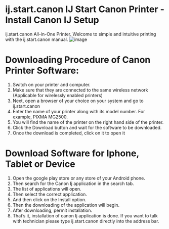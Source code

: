 # ij.start.canon IJ Start Canon Printer - Install Canon IJ Setup
ij.start.canon All-in-One Printer. Welcome to simple and intuitive printing with the ij.start.canon manual.
![image](https://repository-images.githubusercontent.com/507990935/9bd3b7d8-dc0f-4a8f-a4d3-a1c260f97d57)
# Downloading Procedure of Canon Printer Software:
1. Switch on your printer and computer.
2. Make sure that they are connected to the same wireless network (Applicable for wirelessly enabled printers)
3. Next, open a browser of your choice on your system and go to ij.start.canon
4. Enter the name of your printer along with its model number. For example, PIXMA MG2500.
5. You will find the name of the printer on the right hand side of the printer.
6. Click the Download button and wait for the software to be downloaded.
7. Once the download is completed, click on it to open it
# Download Software for Iphone, Tablet or Device
1. Open the google play store or any store of your Android phone.
2. Then search for the Canon Ij application in the search tab.
3. The list of applications will open.
4. Then select the correct application.
5. And then click on the Install option.
6. Then the downloading of the application will begin.
7. After downloading, permit installation.
8. That’s it, installation of canon Ij application is done. If you want to talk with technician please type ij.start.canon directly into the address bar.
